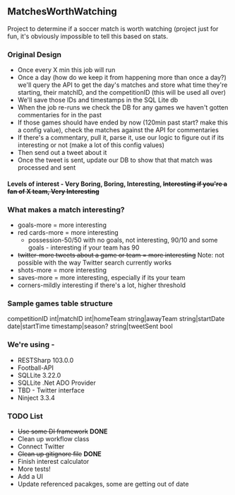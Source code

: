 ## MatchesWorthWatching
Project to determine if a soccer match is worth watching (project just for fun, it's obviously impossible to tell this based on stats.

### Original Design
- Once every X min this job will run
- Once a day (how do we keep it from happening more than once a day?) we'll query the API to get the day's matches and store what time they're starting, their matchID, and the competitionID (this will be used all over)
- We'll save those IDs and timestamps in the SQL Lite db
- When the job re-runs we check the DB for any games we haven't gotten commentaries for in the past
- If those games should have ended by now (120min past start? make this a config value), check the matches against the API for commentaries
- If there's a commentary, pull it, parse it, use our logic to figure out if its interesting or not (make a lot of this config values)
- Then send out a tweet about it
- Once the tweet is sent, update our DB to show that that match was processed and sent

 #### Levels of interest - Very Boring, Boring, Interesting, ~~Interesting if you're a fan of X team, Very Interesting~~

### What makes a match interesting?
  - goals-more = more interesting
  - red cards-more = more interesting
	- possession-50/50 with no goals, not interesting, 90/10 and some goals - interesting if your team has 90
  - ~~twitter-more tweets about a game or team = more interesting~~ Note: not possible with the way Twitter search currently works
  - shots-more = more interesting
  - saves-more = more interesting, especially if its your team
  - corners-mildly interesting if there's a lot, higher threshold

### Sample games table structure
 competitionID int|matchID int|homeTeam string|awayTeam string|startDate date|startTime timestamp|season? string|tweetSent bool

### We're using -
 - RESTSharp 103.0.0
 - Football-API
 - SQLLite 3.22.0
 - SQLLite .Net ADO Provider
 - TBD - Twitter interface
 - Ninject 3.3.4

### TODO List
- ~~Use some DI framework~~ **DONE**
- Clean up workflow class
- Connect Twitter
- ~~Clean up gitignore file~~ **DONE**
- Finish interest calculator
- More tests!
- Add a UI
- Update referenced pacakges, some are getting out of date
